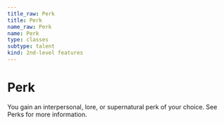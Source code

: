 ```yaml
---
title_raw: Perk
title: Perk
name_raw: Perk
name: Perk
type: classes
subtype: talent
kind: 2nd-level features
---
```


# Perk

You gain an interpersonal, lore, or supernatural perk of your choice. See Perks for more information.
